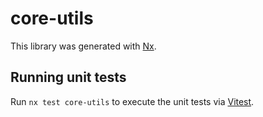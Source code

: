 # core-utils

This library was generated with [Nx](https://nx.dev).

## Running unit tests

Run `nx test core-utils` to execute the unit tests via [Vitest](https://vitest.dev/).

